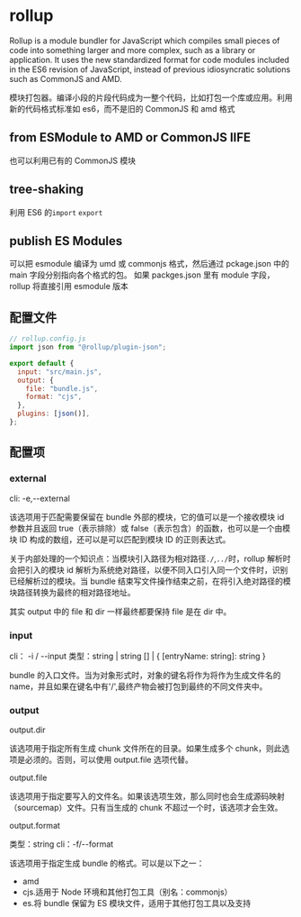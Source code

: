 # rollup

Rollup is a module bundler for JavaScript which compiles small pieces of code into something larger and more complex, such as a library or application. It uses the new standardized format for code modules included in the ES6 revision of JavaScript, instead of previous idiosyncratic solutions such as CommonJS and AMD.

模块打包器。编译小段的片段代码成为一整个代码，比如打包一个库或应用。利用新的代码格式标准如 es6，而不是旧的 CommonJS 和 amd 格式

## from ESModule to AMD or CommonJS IIFE

也可以利用已有的 CommonJS 模块

## tree-shaking

利用 ES6 的`import` `export`

## publish ES Modules

可以把 esmodule 编译为 umd 或 commonjs 格式，然后通过 pckage.json 中的 main 字段分别指向各个格式的包。
如果 packges.json 里有 module 字段，rollup 将直接引用 esmodule 版本

## 配置文件

```js
// rollup.config.js
import json from "@rollup/plugin-json";

export default {
  input: "src/main.js",
  output: {
    file: "bundle.js",
    format: "cjs",
  },
  plugins: [json()],
};
```

## 配置项

### external

cli: -e,--external

该选项用于匹配需要保留在 bundle 外部的模块，它的值可以是一个接收模块 id 参数并且返回 true（表示排除）或 false（表示包含）的函数，也可以是一个由模块 ID 构成的数组，还可以是可以匹配到模块 ID 的正则表达式。

关于内部处理的一个知识点：当模块引入路径为相对路径`./`,`../`时，rollup 解析时会把引入的模块 id 解析为系统绝对路径，以便不同入口引入同一个文件时，识别已经解析过的模块。当 bundle 结束写文件操作结束之前，在将引入绝对路径的模块路径转换为最终的相对路径地址。

其实 output 中的 file 和 dir 一样最终都要保持 file 是在 dir 中。

### input

cli： -i / --input
类型：string | string [] | { [entryName: string]: string }

bundle 的入口文件。当为对象形式时，对象的键名将作为将作为生成文件名的 name，并且如果在键名中有'/',最终产物会被打包到最终的不同文件夹中。

### output

output.dir

该选项用于指定所有生成 chunk 文件所在的目录。如果生成多个 chunk，则此选项是必须的。否则，可以使用 output.file 选项代替。

output.file

该选项用于指定要写入的文件名。如果该选项生效，那么同时也会生成源码映射（sourcemap）文件。只有当生成的 chunk 不超过一个时，该选项才会生效。

output.format

类型：string
cli：-f/--format

该选项用于指定生成 bundle 的格式。可以是以下之一：

- amd
- cjs.适用于 Node 环境和其他打包工具（别名：commonjs）
- es.将 bundle 保留为 ES 模块文件，适用于其他打包工具以及支持 <script type=module> 标签的浏览器（别名: esm，module）
- iife.自执行函数，适用于 <script> 标签。（如果你要为你的应用创建 bundle，那么你很可能用它。）
- umd.通用模块定义，生成的包同时支持 amd、cjs 和 iife 三种格式
- system

output.globals
类型：{ [id: string]: string } | ((id: string) => string)
命令行参数：-g/--globals

该选项用于使用 id: variableName 键值对指定的、在 umd 或 iife 格式 bundle 中的外部依赖。

如：`import $ from 'jquery';`,我们想要告诉 Rollup jquery 是外部依赖，并且 jquery 模块的 ID 为全局变量 $：

```js
// rollup.config.js
export default {
  ...,
  external: ['jquery'],
  output: {
    format: 'iife',
    name: 'MyBundle',
    globals: {
      jquery: '$'
    }
  }
};

/*
var MyBundle = (function ($) {
  // code goes here
}($));
*/
```

output.name
类型：string
命令行: -n/--name <variableName>

该选项用于，在想要使用全局变量名来表示你的 bundle 时，输出格式必须指定为 iife 或 umd。同一个页面上的其他脚本可以通过这个变量名来访问你的 bundle 导出。

output.plugins

类型：OutputPlugin | (OutputPlugin | void)[]

该选项用于指定输出插件，这是设置插件的唯一入口。引用插件要调用引入的函数（例如，应该使用 commonjs()，而不是 commonjs）。返回值为 Falsy 的插件将会被忽略，这样可以用于灵活启用和禁用插件。

### plugins

同 output.plugin。 rollup 的插件大部分由官方提供。与 babel 插件的命名空间相似。`@rollup/plugin-xxx`
